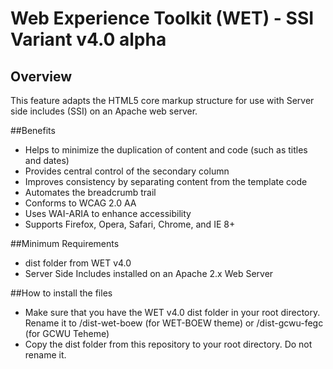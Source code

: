 # Web Experience Toolkit (WET) - SSI Variant v4.0 alpha

## Overview

This feature adapts the HTML5 core markup structure for use with Server side includes (SSI) on an Apache web server.

##Benefits

* Helps to minimize the duplication of content and code (such as titles and dates)</li>
* Provides central control of the secondary column</li>
* Improves consistency by separating content from the template code</li>
* Automates the breadcrumb trail</li>
* Conforms to WCAG 2.0 AA</li>
* Uses WAI-ARIA to enhance accessibility</li>
* Supports Firefox, Opera, Safari, Chrome, and IE 8+ 

##Minimum Requirements

* dist folder from WET v4.0
* Server Side Includes installed on an Apache 2.x Web Server

##How to install the files

* Make sure that you have the WET v4.0 dist folder in your root directory.  Rename it to /dist-wet-boew (for WET-BOEW theme) or /dist-gcwu-fegc (for GCWU Teheme)
* Copy the dist folder from this repository to your root directory.  Do not rename it.